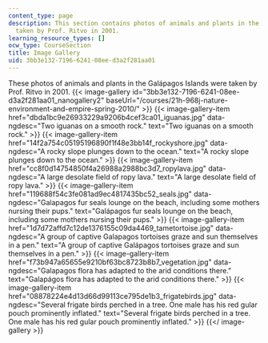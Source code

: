 ```yaml
---
content_type: page
description: This section contains photos of animals and plants in the Galapagos Islands
  taken by Prof. Ritvo in 2001.
learning_resource_types: []
ocw_type: CourseSection
title: Image Gallery
uid: 3bb3e132-7196-6241-08ee-d3a2f281aa01
---
```


These photos of animals and plants in the Galápagos Islands were taken by Prof. Ritvo in 2001.
{{< image-gallery id="3bb3e132-7196-6241-08ee-d3a2f281aa01_nanogallery2" baseUrl="/courses/21h-968j-nature-environment-and-empire-spring-2010/" >}}
{{< image-gallery-item href="dbda1bc9e26933229a9206b4cef3ca01_iguanas.jpg" data-ngdesc="Two iguanas on a smooth rock." text="Two iguanas on a smooth rock." >}}
{{< image-gallery-item href="14f2a754c05195196890f1f48e3bb14f_rockyshore.jpg" data-ngdesc="A rocky slope plunges down to the ocean." text="A rocky slope plunges down to the ocean." >}}
{{< image-gallery-item href="cc8f0d14754850f4a26988a2988bc3d7_ropylava.jpg" data-ngdesc="A large desolate field of ropy lava." text="A large desolate field of ropy lava." >}}
{{< image-gallery-item href="119688f54c3fe081ad9ec4817435bc52_seals.jpg" data-ngdesc="Galapagos fur seals lounge on the beach, including some mothers nursing their pups." text="Galápagos fur seals lounge on the beach, including some mothers nursing their pups." >}}
{{< image-gallery-item href="1d7d72affd7c12de1376155c09da4469_tametortoise.jpg" data-ngdesc="A group of captive Galapagos tortoises graze and sun themselves in a pen." text="A group of captive Galápagos tortoises graze and sun themselves in a pen." >}}
{{< image-gallery-item href="f73b947a65655e9210bf63bc8723b8b7_vegetation.jpg" data-ngdesc="Galapagos flora has adapted to the arid conditions there." text="Galapágos flora has adapted to the arid conditions there." >}}
{{< image-gallery-item href="08878224e4d13d66d99113ce795de1b3_frigatebirds.jpg" data-ngdesc="Several frigate birds perched in a tree. One male has his red gular pouch prominently inflated." text="Several frigate birds perched in a tree. One male has his red gular pouch prominently inflated." >}}
{{</ image-gallery >}}